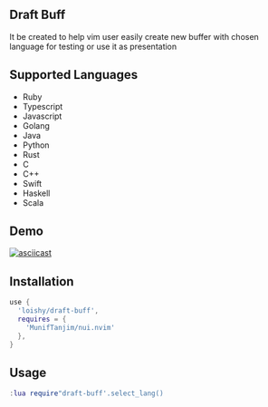 ## Draft Buff

It be created to help vim user easily create new buffer with chosen language for testing or use it as presentation

## Supported Languages

- Ruby
- Typescript
- Javascript
- Golang
- Java
- Python
- Rust
- C
- C++
- Swift
- Haskell
- Scala

## Demo

[![asciicast](https://asciinema.org/a/ze3pHhThileq7uZE5KLyeWCc4.svg)](https://asciinema.org/a/ze3pHhThileq7uZE5KLyeWCc4)

## Installation

```lua
use {
  'loishy/draft-buff',
  requires = {
    'MunifTanjim/nui.nvim'
  },
}
```

## Usage

```lua
:lua require"draft-buff'.select_lang()
```
